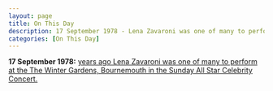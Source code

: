 ```yaml
---
layout: page
title: On This Day
description: 17 September 1978 - Lena Zavaroni was one of many to perform at the The Winter Gardens, Bournemouth in the Sunday All Star Celebrity Concert.
categories: [On This Day]
---
```


**17 September 1978:**
[<span id="age1"></span> years ago Lena Zavaroni was one of many to perform at the The Winter Gardens, Bournemouth in the Sunday All Star Celebrity Concert.](/theatre/1978/09/17/sunday-all-star-celebrity-concert.html)

<!-- Script for calculating number of years ago -->
<script>
var dob = '19780917';
var year = Number(dob.substr(0, 4));
var month = Number(dob.substr(4, 2)) - 1;
var day = Number(dob.substr(6, 2));
var today = new Date();
var age1 = today.getFullYear() - year;
if (today.getMonth() < month || (today.getMonth() == month && today.getDate() < day)) {
age1--;
}
document.getElementById("age1").innerHTML=age1;
</script>
